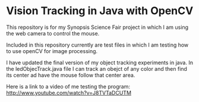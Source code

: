 Vision Tracking in Java with OpenCV
====================

This repository is for my Synopsis Science Fair project in which I am using the web camera to control the mouse.


Included in this repository currently are test files in which I am testing how to use openCV for image processing. 

I have updated the final version of my object tracking experiments in java. In the ledObjecTrack.java file I can track an obejct of any color and then find its center ad have the mouse follow that center area.

Here is a link to a video of me testing the program: http://www.youtube.com/watch?v=J8TVTaDCUTM
